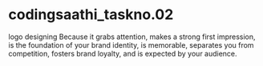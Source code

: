 # codingsaathi_taskno.02
logo designing
Because it grabs attention, makes a strong first impression, is the foundation of your brand identity, is memorable, separates you from competition, fosters brand loyalty, and is expected by your audience.
